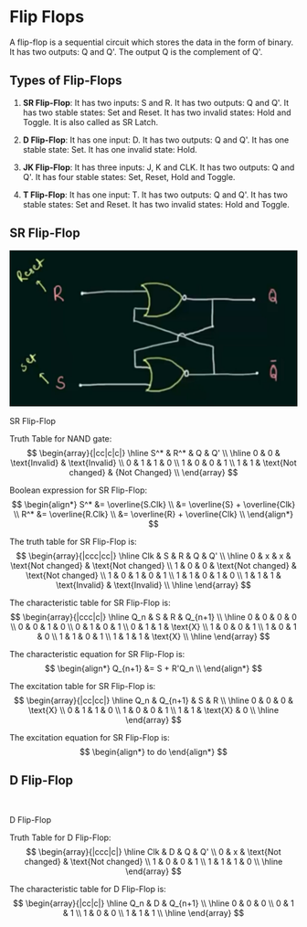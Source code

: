 # Flip Flops

A flip-flop is a sequential circuit which stores the data in the form of binary. It has two outputs: Q and Q'. The output Q is the complement of Q'. 

## Types of Flip-Flops

1. **SR Flip-Flop**: It has two inputs: S and R. It has two outputs: Q and Q'. It has two stable states: Set and Reset. It has two invalid states: Hold and Toggle. It is also called as SR Latch.

2. **D Flip-Flop**: It has one input: D. It has two outputs: Q and Q'. It has one stable state: Set. It has one invalid state: Hold.

3. **JK Flip-Flop**: It has three inputs: J, K and CLK. It has two outputs: Q and Q'. It has four stable states: Set, Reset, Hold and Toggle.

4. **T Flip-Flop**: It has one input: T. It has two outputs: Q and Q'. It has two stable states: Set and Reset. It has two invalid states: Hold and Toggle.

## SR Flip-Flop

<firgure><img src=".gitbook/assets/sr-latch/sr-latch.png" alt=""><figcaption><p>SR Flip-Flop</p></figcaption></figure>

Truth Table for NAND gate:
$$
\begin{array}{|cc|c|c|}
\hline
S^* & R^* & Q & Q' \\
\hline
0 & 0 & \text{Invalid} & \text{Invalid} \\
0 & 1 & 1 & 0 \\
1 & 0 & 0 & 1 \\
1 & 1 & \text{Not changed} & {Not Changed} \\
\end{array}
$$

Boolean expression for SR Flip-Flop:
$$
\begin{align*}
S^* &= \overline{S.Clk} \\
    &= \overline{S} + \overline{Clk} \\
R^* &= \overline{R.Clk} \\
    &= \overline{R} + \overline{Clk} \\
\end{align*}
$$

The truth table for SR Flip-Flop is:
$$
\begin{array}{|ccc|cc|}
\hline
Clk & S & R & Q & Q' \\
\hline
0 & x & x & \text{Not changed} & \text{Not changed} \\
1 & 0 & 0 & \text{Not changed} & \text{Not changed} \\
1 & 0 & 1 & 0 & 1 \\
1 & 1 & 0 & 1 & 0 \\
1 & 1 & 1 & \text{Invalid} & \text{Invalid} \\
\hline
\end{array}
$$

The characteristic table for SR Flip-Flop is:
$$
\begin{array}{|ccc|c|}
\hline
Q_n & S & R & Q_{n+1} \\
\hline
0 & 0 & 0 & 0 \\
0 & 0 & 1 & 0 \\
0 & 1 & 0 & 1 \\
0 & 1 & 1 & \text{X} \\
1 & 0 & 0 & 1 \\
1 & 0 & 1 & 0 \\
1 & 1 & 0 & 1 \\
1 & 1 & 1 & \text{X} \\
\hline
\end{array}
$$

The characteristic equation for SR Flip-Flop is:
$$
\begin{align*}
Q_{n+1} &= S + R'Q_n \\
\end{align*}
$$

The excitation table for SR Flip-Flop is:
$$
\begin{array}{|cc|cc|}
\hline
Q_n & Q_{n+1} & S & R \\
\hline
0 & 0 & 0 & \text{X} \\
0 & 1 & 1 & 0 \\
1 & 0 & 0 & 1 \\
1 & 1 & \text{X} & 0 \\
\hline
\end{array}
$$

The excitation equation for SR Flip-Flop is:
$$
\begin{align*}
to do
\end{align*}
$$

## D Flip-Flop

<firgure><img src=".gitbook/assets/d-flip-flop/d-flip-flop.png" alt=""><figcaption><p>D Flip-Flop</p></figcaption></figure>

Truth Table for D Flip-Flop:
$$
\begin{array}{|ccc|c|}
\hline
Clk & D & Q & Q' \\
0 & x & \text{Not changed} & \text{Not changed} \\
1 & 0 & 0 & 1 \\
1 & 1 & 1 & 0 \\
\hline
\end{array}
$$

The characteristic table for D Flip-Flop is:
$$
\begin{array}{|cc|c|}
\hline
Q_n & D & Q_{n+1} \\
\hline
0 & 0 & 0 \\
0 & 1 & 1 \\
1 & 0 & 0 \\
1 & 1 & 1 \\
\hline
\end{array}
$$

